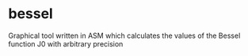 bessel
======

Graphical tool written in ASM which calculates the values of the Bessel function J0 with arbitrary precision
